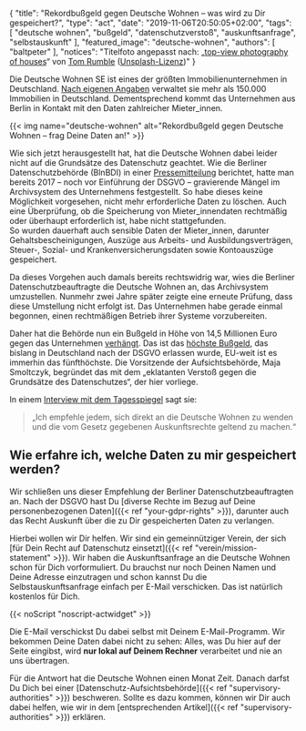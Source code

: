 {
    "title": "Rekordbußgeld gegen Deutsche Wohnen – was wird zu Dir gespeichert?",
    "type": "act",
    "date": "2019-11-06T20:50:05+02:00",
    "tags": [ "deutsche wohnen", "bußgeld", "datenschutzverstoß", "auskunftsanfrage", "selbstauskunft" ],
    "featured_image": "deutsche-wohnen",
    "authors": [ "baltpeter" ],
    "notices": "Titelfoto angepasst nach: „[top-view photography of houses](https://unsplash.com/photos/7lvzopTxjOU)“ von [Tom Rumble](https://unsplash.com/@tomrumble) ([Unsplash-Lizenz](https://unsplash.com/license))"
}

Die Deutsche Wohnen SE ist eines der größten Immobilienunternehmen in Deutschland. [Nach eigenen Angaben](https://www.deutsche-wohnen.com/ueber-uns/unternehmen/unternehmensprofil/) verwaltet sie mehr als 150.000 Immobilien in Deutschland. Dementsprechend kommt das Unternehmen aus Berlin in Kontakt mit den Daten zahlreicher Mieter_innen.

{{< img name="deutsche-wohnen" alt="Rekordbußgeld gegen Deutsche Wohnen – frag Deine Daten an!" >}}

Wie sich jetzt herausgestellt hat, hat die Deutsche Wohnen dabei leider nicht auf die Grundsätze des Datenschutz geachtet. Wie die Berliner Datenschutzbehörde (BlnBDI) in einer [Pressemitteilung](https://www.datenschutz-berlin.de/fileadmin/user_upload/pdf/pressemitteilungen/2019/20191105-PM-Bussgeld_DW.pdf) berichtet, hatte man bereits 2017 – noch vor Einführung der DSGVO – gravierende Mängel im Archivsystem des Unternehmens festgestellt. So habe dieses keine Möglichkeit vorgesehen, nicht mehr erforderliche Daten zu löschen. Auch eine Überprüfung, ob die Speicherung von Mieter_innendaten rechtmäßig oder überhaupt erforderlich ist, habe nicht stattgefunden.  
So wurden dauerhaft auch sensible Daten der Mieter_innen, darunter Gehaltsbescheinigungen, Auszüge aus Arbeits- und Ausbildungsverträgen, Steuer-, Sozial- und Krankenversicherungsdaten sowie Kontoauszüge gespeichert.

Da dieses Vorgehen auch damals bereits rechtswidrig war, wies die Berliner Datenschutzbeauftragte die Deutsche Wohnen an, das Archivsystem umzustellen. Nunmehr zwei Jahre später zeigte eine erneute Prüfung, dass diese Umstellung nicht erfolgt ist. Das Unternehmen habe gerade einmal begonnen, einen rechtmäßigen Betrieb ihrer Systeme vorzubereiten.

Daher hat die Behörde nun ein Bußgeld in Höhe von 14,5 Millionen Euro gegen das Unternehmen [verhängt](https://www.tagesschau.de/inland/bussgeld-deutsche-wohnen-101.html). Das ist das [höchste Bußgeld](https://diercks-digital-recht.de/2019/11/berliner-datenschutzbehoerde-blnbdi-erlaesst-bussgeld-nach-dsgvo-in-hoehe-von-145-millionen-eur-eine-einordnung-auch-in-sachen-revisionssicherheit-versus-dsgvo/), das bislang in Deutschland nach der DSGVO erlassen wurde, EU-weit ist es immerhin das fünfthöchste. Die Vorsitzende der Aufsichtsbehörde, Maja Smoltczyk, begründet das mit dem „eklatanten Verstoß gegen die Grundsätze des Datenschutzes“, der hier vorliege.

In einem [Interview mit dem Tagesspiegel](https://www.tagesspiegel.de/berlin/rekordbussgeld-wegen-datenschutzverstoessen-ich-empfehle-jedem-sich-direkt-an-die-deutsche-wohnen-zu-wenden/25193320.html) sagt sie:

> „Ich empfehle jedem, sich direkt an die Deutsche Wohnen zu wenden und die vom Gesetz gegebenen Auskunftsrechte geltend zu machen.“

## Wie erfahre ich, welche Daten zu mir gespeichert werden?

Wir schließen uns dieser Empfehlung der Berliner Datenschutzbeauftragten an. Nach der DSGVO hast Du [diverse Rechte im Bezug auf Deine personenbezogenen Daten]({{< ref "your-gdpr-rights" >}}), darunter auch das Recht Auskunft über die zu Dir gespeicherten Daten zu verlangen.

Hierbei wollen wir Dir helfen. Wir sind ein gemeinnütziger Verein, der sich [für Dein Recht auf Datenschutz einsetzt]({{< ref "verein/mission-statement" >}}). Wir haben die Auskunftsanfrage an die Deutsche Wohnen schon für Dich vorformuliert. Du brauchst nur noch Deinen Namen und Deine Adresse einzutragen und schon kannst Du die Selbstauskunftsanfrage einfach per E-Mail verschicken. Das ist natürlich kostenlos für Dich.

<div class="act-widget" style="max-width: 600px; margin: auto;"></div>
{{< noScript "noscript-actwidget" >}}
<script>
window.props = {
    request_types: ['access'],
    transport_medium: 'email',
    company: 'deutsche-wohnen'
};
window.onload = function() { renderActWidget(); };
</script>

Die E-Mail verschickst Du dabei selbst mit Deinem E-Mail-Programm. Wir bekommen Deine Daten dabei nicht zu sehen: Alles, was Du hier auf der Seite eingibst, wird **nur lokal auf Deinem Rechner** verarbeitet und nie an uns übertragen.

Für die Antwort hat die Deutsche Wohnen einen Monat Zeit. Danach darfst Du Dich bei einer [Datenschutz-Aufsichtsbehörde]({{< ref "supervisory-authorities" >}}) beschweren. Sollte es dazu kommen, können wir Dir auch dabei helfen, wie wir in dem [entsprechenden Artikel]({{< ref "supervisory-authorities" >}}) erklären.
